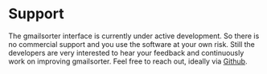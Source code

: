 # Support
The gmailsorter interface is currently under active development. So there is no commercial support and you use the 
software at your own risk. Still the developers are very interested to hear your feedback and continuously work on 
improving gmailsorter. Feel free to reach out, ideally via [Github](https://github.com/jan-janssen/gmailsorter). 
